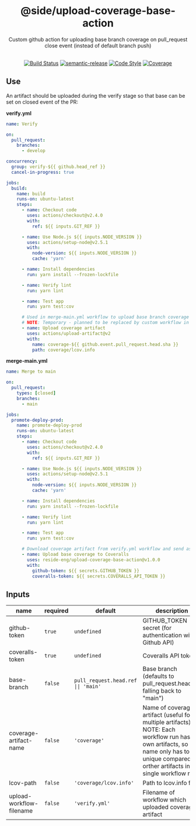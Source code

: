 <div align="center">
   <h1>@side/upload-coverage-base-action</h1>
   <div>Custom github action for uploading base branch coverage on pull_request close event (instead of default branch push)</div>
   </br>
</div>

<div align="center">

[![Build Status][build-status-image]][build-status-url]
[![semantic-release][semantic-release-icon]][semantic-release-url]
[![Code Style][code-style-image]][code-style-url]
[![Coverage][coverage-image]][coverage-url]

</div>

## Use

An artifact should be uploaded during the verify stage so that base can be set on closed event of the PR:

**verify.yml**

```yaml
name: Verify

on:
  pull_request:
    branches:
      - develop

concurrency:
  group: verify-${{ github.head_ref }}
  cancel-in-progress: true

jobs:
  build:
    name: build
    runs-on: ubuntu-latest
    steps:
      - name: Checkout code
        uses: actions/checkout@v2.4.0
        with:
          ref: ${{ inputs.GIT_REF }}

      - name: Use Node.js ${{ inputs.NODE_VERSION }}
        uses: actions/setup-node@v2.5.1
        with:
          node-version: ${{ inputs.NODE_VERSION }}
          cache: 'yarn'

      - name: Install dependencies
        run: yarn install --frozen-lockfile

      - name: Verify lint
        run: yarn lint

      - name: Test app
        run: yarn test:cov

      # Used in merge-main.yml workflow to upload base branch coverage once merged
      # NOTE: Temporary - planned to be replaced by custom workflow in workflow-templates
      - name: Upload coverage artifact
        uses: actions/upload-artifact@v2
        with:
          name: coverage-${{ github.event.pull_request.head.sha }}
          path: coverage/lcov.info
```

**merge-main.yml**

```yaml
name: Merge to main

on:
  pull_request:
    types: [closed]
    branches:
      - main

jobs:
  promote-deploy-prod:
    name: promote-deploy-prod
    runs-on: ubuntu-latest
    steps:
      - name: Checkout code
        uses: actions/checkout@v2.4.0
        with:
          ref: ${{ inputs.GIT_REF }}

      - name: Use Node.js ${{ inputs.NODE_VERSION }}
        uses: actions/setup-node@v2.5.1
        with:
          node-version: ${{ inputs.NODE_VERSION }}
          cache: 'yarn'

      - name: Install dependencies
        run: yarn install --frozen-lockfile

      - name: Verify lint
        run: yarn lint

      - name: Test app
        run: yarn test:cov

      # Download coverage artifact from verify.yml workflow and send as base to Coveralls
      - name: Upload base coverage to Coveralls
        uses: reside-eng/upload-coverage-base-action@v1.0.0
        with:
          github-token: ${{ secrets.GITHUB_TOKEN }}
          coveralls-token: ${{ secrets.COVERALLS_API_TOKEN }}
```

## Inputs

| name                     | required | default                             | description                                                                                                                                                                                       |
| ------------------------ | -------- | ----------------------------------- | ------------------------------------------------------------------------------------------------------------------------------------------------------------------------------------------------- |
| github-token             | `true`   | `undefined`                         | GITHUB_TOKEN secret (for authentication with Github API)                                                                                                                                          |
| coveralls-token          | `true`   | `undefined`                         | Coveralls API token                                                                                                                                                                               |
| base-branch              | `false`  | `pull_request.head.ref \|\| 'main'` | Base branch (defaults to pull_request.head.ref falling back to "main")                                                                                                                            |
| coverage-artifact-name   | `false`  | `'coverage'`                        | Name of coverage artifact (useful for multiple artifacts). NOTE: Each workflow run has it's own artifacts, so name only has to be unique compared to orther artifacts in the single workflow run. |
| lcov-path                | `false`  | `'coverage/lcov.info'`              | Path to lcov.info file                                                                                                                                                                            |
| upload-workflow-filename | `false`  | `'verify.yml'`                      | Filename of workflow which uploaded coverage artifact                                                                                                                                             |

[build-status-image]: https://github.com/reside-eng/upload-coverage-base-action/actions/workflows/release.yml/badge.svg
[build-status-url]: https://github.com/reside-eng/upload-coverage-base-action/actions
[license-image]: https://img.shields.io/npm/l/@side/upload-coverage-base-action.svg?style=flat-square
[license-url]: https://github.com/reside-eng/upload-coverage-base-action/blob/main/LICENSE
[code-style-image]: https://img.shields.io/badge/code%20style-airbnb-blue.svg?style=flat-square
[code-style-url]: https://github.com/airbnb/javascript
[semantic-release-icon]: https://img.shields.io/badge/%20%20%F0%9F%93%A6%F0%9F%9A%80-semantic--release-e10079.svg?style=flat-square
[semantic-release-url]: https://github.com/semantic-release/semantic-release
[coverage-image]: https://coveralls.io/repos/github/reside-eng/upload-coverage-base-action/badge.svg?branch=main&t=FFVNNF
[coverage-url]: https://coveralls.io/github/reside-eng/upload-coverage-base-action?branch=main
